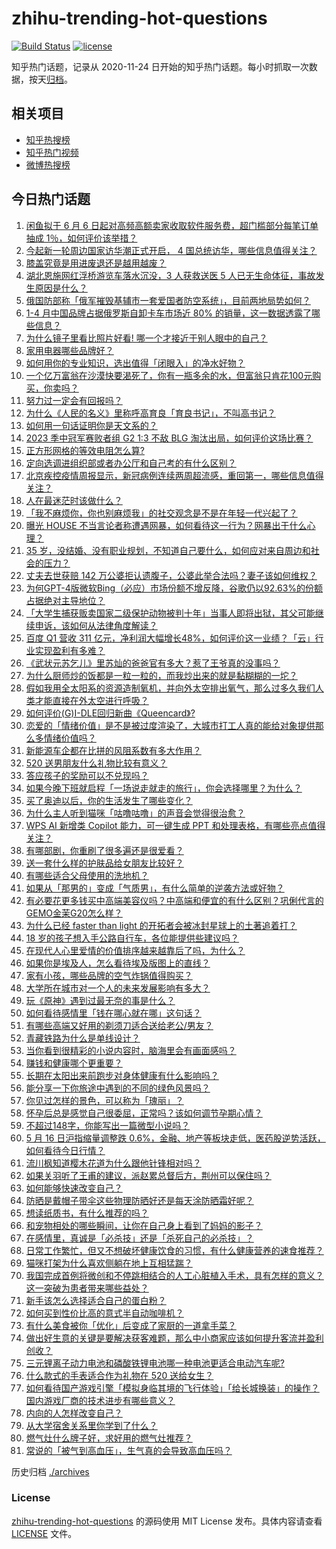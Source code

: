 # zhihu-trending-hot-questions

[![Build Status](https://github.com/justjavac/zhihu-trending-hot-questions/workflows/ci/badge.svg?branch=master)](https://github.com/justjavac/zhihu-trending-hot-questions/actions)
[![license](https://img.shields.io/github/license/justjavac/zhihu-trending-hot-questions)](https://github.com/justjavac/zhihu-trending-hot-questions/blob/master/LICENSE)

知乎热门话题，记录从 2020-11-24
日开始的知乎热门话题。每小时抓取一次数据，按天[归档](./archives)。

## 相关项目

- [知乎热搜榜](https://github.com/justjavac/zhihu-trending-top-search)
- [知乎热门视频](https://github.com/justjavac/zhihu-trending-hot-video)
- [微博热搜榜](https://github.com/justjavac/weibo-trending-hot-search)

## 今日热门话题

<!-- BEGIN -->
<!-- 最后更新时间 Wed May 17 2023 03:13:02 GMT+0800 (China Standard Time) -->

1. [闲鱼拟于 6 月 6 日起对高频高额卖家收取软件服务费，超门槛部分每笔订单抽成 1％，如何评价该举措？](https://www.zhihu.com/question/601277544)
1. [今起新一轮周边国家访华潮正式开启， 4 国总统访华，哪些信息值得关注？](https://www.zhihu.com/question/601238552)
1. [膝盖究竟是用进废退还是越用越废？](https://www.zhihu.com/question/420339308)
1. [湖北恩施网红浮桥游览车落水沉没，3 人获救送医 5 人已无生命体征，事故发生原因是什么？](https://www.zhihu.com/question/601287534)
1. [俄国防部称「俄军摧毁基辅市一套爱国者防空系统」，目前两地局势如何？](https://www.zhihu.com/question/601337665)
1. [1-4 月中国品牌占据俄罗斯自卸卡车市场近 80% 的销量，这一数据透露了哪些信息？](https://www.zhihu.com/question/600578535)
1. [为什么镜子里看比照片好看! 哪一个才接近于别人眼中的自己？](https://www.zhihu.com/question/29077038)
1. [家用电器哪些品牌好？](https://www.zhihu.com/question/413900076)
1. [如何用你的专业知识，选出值得「闭眼入」的净水好物？](https://www.zhihu.com/question/601316111)
1. [一个亿万富翁在沙漠快要渴死了，你有一瓶多余的水，但富翁只肯花100元购买，你卖吗？](https://www.zhihu.com/question/600146021)
1. [努力过一定会有回报吗？](https://www.zhihu.com/question/595730354)
1. [为什么《人民的名义》里称呼高育良「育良书记」，不叫高书记？](https://www.zhihu.com/question/531339027)
1. [如何用一句话证明你是天文系的？](https://www.zhihu.com/question/600284364)
1. [2023 季中冠军赛败者组 G2 1:3 不敌 BLG 淘汰出局，如何评价这场比赛？](https://www.zhihu.com/question/601322269)
1. [正方形网格的等效电阻怎么算?](https://www.zhihu.com/question/587234879)
1. [定向选调进组织部或者办公厅和自己考的有什么区别？](https://www.zhihu.com/question/597414716)
1. [北京疾控疫情周报显示，新冠病例连续两周超流感，重回第一，哪些信息值得关注？](https://www.zhihu.com/question/601312872)
1. [人在最迷茫时该做什么？](https://www.zhihu.com/question/595521100)
1. [「我不麻烦你，你也别麻烦我」的社交观念是不是在年轻一代兴起了？](https://www.zhihu.com/question/600490461)
1. [曝光 HOUSE 不当言论者称遭遇网暴，如何看待这一行为？网暴出于什么心理？](https://www.zhihu.com/question/601269215)
1. [35 岁，没结婚、没有职业规划，不知道自己要什么，如何应对来自周边和社会的压力？](https://www.zhihu.com/question/600970848)
1. [丈夫去世获赔 142 万公婆拒认遗腹子，公婆此举合法吗？妻子该如何维权？](https://www.zhihu.com/question/601036549)
1. [为何GPT-4版微软Bing（必应）市场份额不增反降，谷歌仍以92.63%的份额占据绝对主导地位？](https://www.zhihu.com/question/601039046)
1. [「大学生捕获贩卖国家二级保护动物被判十年」当事人即将出狱，其父可能继续申诉，该如何从法律角度解读？](https://www.zhihu.com/question/600572261)
1. [百度 Q1 营收 311 亿元，净利润大幅增长48%，如何评价这一业绩？「云」行业实现盈利有多难？](https://www.zhihu.com/question/601301067)
1. [《武状元苏乞儿》里苏灿的爸爸官有多大？惹了王爷真的没事吗？](https://www.zhihu.com/question/600657398)
1. [为什么厨师炒的饭都是一粒一粒的，而我炒出来的就是黏糊糊的一坨？](https://www.zhihu.com/question/478428170)
1. [假如我用全太阳系的资源造制氧机，并向外太空排出氧气，那么过多久我们人类才能直接在外太空进行呼吸？](https://www.zhihu.com/question/600399507)
1. [如何评价(G)I-DLE回归新曲《Queencard》?](https://www.zhihu.com/question/601092841)
1. [恋爱的「情绪价值」是不是被过度渲染了，大城市打工人真的能给对象提供那么多情绪价值吗？](https://www.zhihu.com/question/599385671)
1. [新能源车企都在比拼的风阻系数有多大作用？](https://www.zhihu.com/question/599786724)
1. [520 送男朋友什么礼物比较有意义？](https://www.zhihu.com/question/599194265)
1. [答应孩子的奖励可以不兑现吗？](https://www.zhihu.com/question/599529170)
1. [如果今晚下班就启程「一场说走就走的旅行」，你会选择哪里？为什么？](https://www.zhihu.com/question/601075693)
1. [买了奥迪以后，你的生活发生了哪些变化？](https://www.zhihu.com/question/355805934)
1. [为什么主人听到猫咪「咕噜咕噜」的声音会觉得很治愈？](https://www.zhihu.com/question/598931532)
1. [WPS AI 新增类 Copilot 能力，可一键生成 PPT 和处理表格，有哪些亮点值得关注？](https://www.zhihu.com/question/601239246)
1. [有哪部剧，你重刷了很多遍还是很爱看？](https://www.zhihu.com/question/599319678)
1. [送一套什么样的护肤品给女朋友比较好？](https://www.zhihu.com/question/390191461)
1. [有哪些适合父母使用的洗地机？](https://www.zhihu.com/question/591072260)
1. [如果从「那男的」变成「气质男」，有什么简单的逆袭方法或好物？](https://www.zhihu.com/question/600001953)
1. [有必要花更多钱买中高端美容仪吗？中高端和便宜的有什么区别？巩俐代言的GEMO金茉G20怎么样？](https://www.zhihu.com/question/599744531)
1. [为什么已经 faster than light 的开拓者会被冰封星球上的土著追着打？](https://www.zhihu.com/question/599289272)
1. [18 岁的孩子想入手公路自行车，各位能提供些建议吗？](https://www.zhihu.com/question/598793249)
1. [在现代人心里爱情的价值排序越来越靠后了吗，为什么？](https://www.zhihu.com/question/599385449)
1. [如果你是埃及人，怎么看待埃及版图上的直线？](https://www.zhihu.com/question/577488193)
1. [家有小孩，哪些品牌的空气炸锅值得购买？](https://www.zhihu.com/question/591071774)
1. [大学所在城市对一个人的未来发展影响有多大？](https://www.zhihu.com/question/600897516)
1. [玩《原神》遇到过最无奈的事是什么？](https://www.zhihu.com/question/600679939)
1. [如何看待感情里「钱在哪心就在哪」这句话？](https://www.zhihu.com/question/599386499)
1. [有哪些高端又好用的剃须刀适合送给老公/男友？](https://www.zhihu.com/question/599191365)
1. [青藏铁路为什么是单线设计？](https://www.zhihu.com/question/598665125)
1. [当你看到很精彩的小说内容时，脑海里会有画面感吗？](https://www.zhihu.com/question/601193937)
1. [赚钱和健康哪个更重要？](https://www.zhihu.com/question/599572417)
1. [长期在太阳出来前跑步对身体健康有什么影响吗？](https://www.zhihu.com/question/599377959)
1. [能分享一下你旅途中遇到的不同的绿色风景吗？](https://www.zhihu.com/question/599945219)
1. [你见过怎样的景色，可以称为「瑰丽」？](https://www.zhihu.com/question/599945241)
1. [怀孕后总是感觉自己很委屈，正常吗？该如何调节孕期心情？](https://www.zhihu.com/question/522838839)
1. [不超过148字，你能写出一篇微型小说吗？](https://www.zhihu.com/question/597788621)
1. [5 月 16 日沪指缩量调整跌 0.6%，金融、地产等板块走低，医药股逆势活跃，如何看待今日行情？](https://www.zhihu.com/question/601239096)
1. [流川枫知道樱木花道为什么跟他针锋相对吗？](https://www.zhihu.com/question/395525497)
1. [如果关羽听了王甫的建议，派赵累总督后方，荆州可以保住吗？](https://www.zhihu.com/question/600957249)
1. [如何能够快速改变自己？](https://www.zhihu.com/question/427965374)
1. [防晒是戴帽子带伞这些物理防晒好还是每天涂防晒霜好呢？](https://www.zhihu.com/question/594537690)
1. [想读纸质书，有什么推荐的吗？](https://www.zhihu.com/question/601094708)
1. [和宠物相处的哪些瞬间，让你在自己身上看到了妈妈的影子？](https://www.zhihu.com/question/600617358)
1. [在感情里，真诚是「必杀技」还是「杀死自己的必杀技」？](https://www.zhihu.com/question/599386066)
1. [日常工作繁忙，但又不想破坏健康饮食的习惯，有什么健康营养的速食推荐？](https://www.zhihu.com/question/595555609)
1. [猫咪打架为什么喜欢侧躺在地上互相猛踹？](https://www.zhihu.com/question/597946842)
1. [我国完成首例将微创和不停跳相结合的人工心脏植入手术，具有怎样的意义？这一突破为患者带来哪些益处？](https://www.zhihu.com/question/601270409)
1. [新手该怎么选择适合自己的蛋白粉？](https://www.zhihu.com/question/595533119)
1. [如何买到性价比高的意式半自动咖啡机？](https://www.zhihu.com/question/591071396)
1. [有什么美食被你「优化」后变成了家厨的一道拿手菜？](https://www.zhihu.com/question/596914129)
1. [做出好生意的关键是要解决获客难题，那么中小商家应该如何提升客流并盈利创收？](https://www.zhihu.com/question/601278478)
1. [三元锂离子动力电池和磷酸铁锂电池哪一种电池更适合电动汽车呢?](https://www.zhihu.com/question/598995070)
1. [什么款式的手表适合作为礼物在 520 送给女生？](https://www.zhihu.com/question/599194576)
1. [如何看待国产游戏引擎「模拟身临其境的飞行体验」「给长城换装」的操作？国内游戏厂商的技术进步有哪些意义？](https://www.zhihu.com/question/601260283)
1. [内向的人怎样改变自己？](https://www.zhihu.com/question/599802816)
1. [从大学宿舍关系里你学到了什么？](https://www.zhihu.com/question/307670950)
1. [燃气灶什么牌子好，求好用的燃气灶推荐？](https://www.zhihu.com/question/55983100)
1. [常说的「被气到高血压」，生气真的会导致高血压吗？](https://www.zhihu.com/question/601252001)

<!-- END -->

历史归档 [./archives](./archives)

### License

[zhihu-trending-hot-questions](https://github.com/justjavac/zhihu-trending-hot-questions)
的源码使用 MIT License 发布。具体内容请查看 [LICENSE](./LICENSE) 文件。
